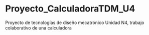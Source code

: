 # Proyecto_CalculadoraTDM_U4
Proyecto de tecnologías de diseño mecatrónico Unidad N4, trabajo colaborativo de una calculadora
